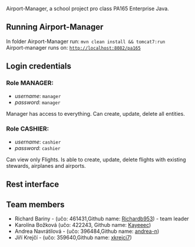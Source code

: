 Airport-Manager, a school project pro class PA165 Enterprise Java.

## Running Airport-Manager
In folder Airport-Manager run:  `mvn clean install && tomcat7:run`    
Airport-manager runs on: [`http://localhost:8082/pa165`  ](http://localhost:8082/pa165)

## Login credentials
### Role MANAGER:     
* _username_: `manager`   
* _password_: `manager`   

Manager has access to everything. Can create, update, delete all entities.

### Role CASHIER:     
* _username_: `cashier`   
* _password_: `cashier`   

Can view only Flights. Is able to create, update, delete flights with existing stewards, airplanes and airports. 

## Rest interface

## Team members
* Richard Bariny - (učo: 461431,Github name: [Richardb953](https://github.com/Richardb953)) - team leader
* Karolína Božková (učo: 422243, Github name: [Kayeeec](https://github.com/Kayeeec))
* Andrea Navrátilová - (učo: 396484,Github name: [andrea-n](https://github.com/andrea-n)) 
* Jiří Krejčí - (učo: 359640,Github name: [xkrejci7](https://github.com/xkrejci7))
